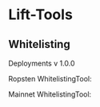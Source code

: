 # Lift-Tools

## Whitelisting

Deployments v 1.0.0

Ropsten
WhitelistingTool:

Mainnet
WhitelistingTool: